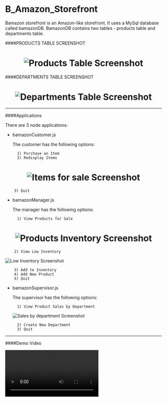 # B_Amazon_Storefront

Bamazon storefront is an Amazon-like storefront.  It uses a MySql database called bamazonDB.  BamazonDB contains two tables - products table and departments table.

####PRODUCTS TABLE SCREENSHOT

<h1 align="center">
  <img src="https://github.com/srodrig284/B_Amazon_Storefront/productstable.png" alt="Products Table Screenshot">
</h1>

####DEPARTMENTS TABLE SCREENSHOT

<h1 align="center">
  <img src="https://github.com/srodrig284/B_Amazon_Storefront/deptstable.png" alt="Departments Table Screenshot">
</h1>

- - -

####Applications

There are 3 node applications:

* bamazonCustomer.js

    The customer has the following options:
    
        1) Purchase an Item
        2) Redisplay Items

 <h1 align="center">
   <img src="https://github.com/srodrig284/B_Amazon_Storefront/itemsforsale.png" alt="Items for sale Screenshot">
 </h1>
       
        3) Quit

* bamazonManager.js
    
    The manager has the following options:
    
        1) View Products for Sale

 <h1 align="center">
   <img src="https://github.com/srodrig284/B_Amazon_Storefront/managerinventory.png" alt="Products Inventory Screenshot">
 </h1>
        
        2) View Low Inventory
        
  ![Low Inventory Screenshot](https://github.com/srodrig284/B_Amazon_Storefront/lowinventory.png?raw=true "Low Inventory Screenshot")
            
        3) Add to Inventory
        4) Add New Product
        5) Quit

* bamazonSupervisor.js

    The supervisor has the following options:
    
        1) View Product Sales by Department
        
  ![Sales by department Screenshot](https://raw.github.com/srodrig284/B_Amazon_Storefront/salebydept.png?raw=true "Sales by department Screenshot")
     
        2) Create New Department
        3) Quit


- - -

####Demo Video

  ![Demo Video](https://raw.github.com/srodrig284/B_Amazon_Storefront/BamazonDemo.mov?raw=true "Demo Video")